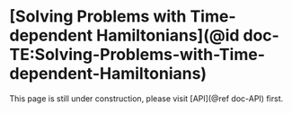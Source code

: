 # [Solving Problems with Time-dependent Hamiltonians](@id doc-TE:Solving-Problems-with-Time-dependent-Hamiltonians)

This page is still under construction, please visit [API](@ref doc-API) first.